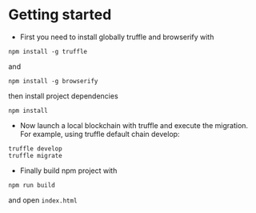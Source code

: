 # Getting started
* First you need to install globally truffle and browserify with
```
npm install -g truffle
```
and
```
npm install -g browserify
```
then install project dependencies
```
npm install
```
* Now launch a local blockchain with truffle and execute the migration. For example, using truffle default chain develop:
```
truffle develop
truffle migrate
```
* Finally build npm project with
```
npm run build
```
and open ```index.html```

